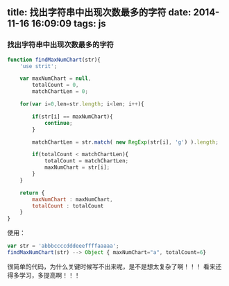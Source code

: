 title: 找出字符串中出现次数最多的字符
date: 2014-11-16 16:09:09
tags: js
---

### 找出字符串中出现次数最多的字符
```javascript
function findMaxNumChart(str){
    'use strit';

    var maxNumChart = null,
        totalCount = 0,
        matchChartLen = 0;

    for(var i=0,len=str.length; i<len; i++){

        if(str[i] == maxNumChart){
            continue;
        }

        matchChartLen = str.match( new RegExp(str[i], 'g') ).length;

        if(totalCount < matchChartLen){
            totalCount = matchChartLen;
            maxNumChart = str[i];
        }
    }

    return {
        maxNumChart : maxNumChart,
        totalCount : totalCount
    }
}
```

使用：
```javascript
var str = 'abbbccccdddeeeffffaaaaa';
findMaxNumChart(str) --> Object { maxNumChart="a", totalCount=6}
```

很简单的代码，为什么关键时候写不出来呢，是不是想太复杂了啊！！！
看来还得多学习，多提高啊！！！


